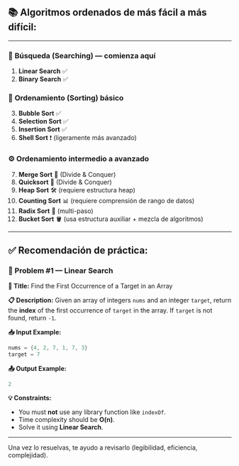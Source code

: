 
## 📚 Algoritmos ordenados de más fácil a más difícil:

---

### 🔎 **Búsqueda (Searching) — comienza aquí**

1. **Linear Search** ✅
2. **Binary Search** ✅

### 🧹 **Ordenamiento (Sorting) básico**

3. **Bubble Sort** ✅
4. **Selection Sort** ✅
5. **Insertion Sort** ✅
6. **Shell Sort** ❗ (ligeramente más avanzado)

### ⚙️ **Ordenamiento intermedio a avanzado**

7. **Merge Sort** 🔁 (Divide & Conquer)
8. **Quicksort** 🔁 (Divide & Conquer)
9. **Heap Sort** 🛠️ (requiere estructura heap)
10. **Counting Sort** 📊 (requiere comprensión de rango de datos)
11. **Radix Sort** 🔢 (multi-paso)
12. **Bucket Sort** 🪣 (usa estructura auxiliar + mezcla de algoritmos)

---

## ✅ Recomendación de práctica:

### 📘 Problem #1 — Linear Search

**🧠 Title:**
Find the First Occurrence of a Target in an Array

**📋 Description:**
Given an array of integers `nums` and an integer `target`, return the **index** of the first occurrence of `target` in the array.
If `target` is not found, return `-1`.

**📥 Input Example:**

```java
nums = {4, 2, 7, 1, 7, 3}
target = 7
```

**📤 Output Example:**

```java
2
```

**💡 Constraints:**

* You must **not** use any library function like `indexOf`.
* Time complexity should be **O(n)**.
* Solve it using **Linear Search**.

---

Una vez lo resuelvas, te ayudo a revisarlo (legibilidad, eficiencia, complejidad).
